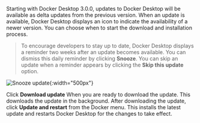 <!-- This text will be included in the Mac and Windows Install topic -->

Starting with Docker Desktop 3.0.0, updates to Docker Desktop will be available as delta updates from the previous version. When an update is available, Docker Desktop displays an icon to indicate the availability of a newer version. You can choose when to start the download and installation process.

> To encourage developers to stay up to date, Docker Desktop displays a reminder two weeks after an update becomes available. You can dismiss this daily reminder by clicking **Snooze**. You can skip an update when a reminder appears by clicking the **Skip this update** option.

![Snooze update](../../docker-for-mac/images/snooze-update.png){:width="500px"}

Click **Download update** When you are ready to download the update. This downloads the update in the background. After downloading the update, click **Update and restart** from the Docker menu. This installs the latest update and restarts Docker Desktop for the changes to take effect.
